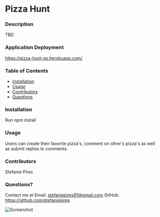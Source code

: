 # Pizza Hunt
  
    
  ### Description
TBD

### Application Deployment
https://pizza-hunt-sp.herokuapp.com/
  
  ### Table of Contents 
  - [Installation](#installation)
  - [Usage](#usage)
  - [Contributors](#contributors)
  - [Questions](#questions)

  ### Installation
  Run npm install
  
  ### Usage
  Users can create their favorite pizza's, comment on other's pizza's as well as submit replies to comments. 


  ### Contributors
  Stefanie Pires

  ### Questions?
  Contact me at 
  Email: stefaniepires91@gmail.com
  GitHub: https://github.com/stefaniepires
  
  ![Screenshot]()
